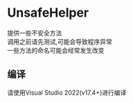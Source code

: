 # UnsafeHelper

提供一些不安全方法  
调用之前请先测试,可能会导致程序异常  
一些方法的命名可能会经常发生改变

## 编译
请使用Visual Studio 2022(v17.4+)进行编译